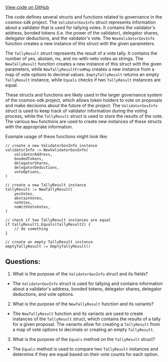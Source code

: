 [View code on GitHub](https://github.com/cosmos/cosmos-sdk/blob/main/x/gov/types/v1/tally.go)

The code defines several structs and functions related to governance in the cosmos-sdk project. The `ValidatorGovInfo` struct represents information about a validator that is used for tallying votes. It contains the validator's address, bonded tokens (i.e. the power of the validator), delegator shares, delegator deductions, and the validator's vote. The `NewValidatorGovInfo` function creates a new instance of this struct with the given parameters.

The `TallyResult` struct represents the result of a vote tally. It contains the number of yes, abstain, no, and no-with-veto votes as strings. The `NewTallyResult` function creates a new instance of this struct with the given parameters, while `NewTallyResultFromMap` creates a new instance from a map of vote options to decimal values. `EmptyTallyResult` returns an empty `TallyResult` instance, while `Equals` checks if two `TallyResult` instances are equal.

These structs and functions are likely used in the larger governance system of the cosmos-sdk project, which allows token holders to vote on proposals and make decisions about the future of the project. The `ValidatorGovInfo` struct is used to keep track of validator information during the voting process, while the `TallyResult` struct is used to store the results of the vote. The various `New` functions are used to create new instances of these structs with the appropriate information.

Example usage of these functions might look like:

```
// create a new ValidatorGovInfo instance
validatorInfo := NewValidatorGovInfo(
    validatorAddress,
    bondedTokens,
    delegatorShares,
    delegatorDeductions,
    voteOptions,
)

// create a new TallyResult instance
tallyResult := NewTallyResult(
    yesVotes,
    abstainVotes,
    noVotes,
    noWithVetoVotes,
)

// check if two TallyResult instances are equal
if tallyResult1.Equals(tallyResult2) {
    // do something
}

// create an empty TallyResult instance
emptyTallyResult := EmptyTallyResult()
```
## Questions: 
 1. What is the purpose of the `ValidatorGovInfo` struct and its fields?
- The `ValidatorGovInfo` struct is used for tallying and contains information about a validator's address, bonded tokens, delegator shares, delegator deductions, and vote options.

2. What is the purpose of the `NewTallyResult` function and its variants?
- The `NewTallyResult` function and its variants are used to create instances of the `TallyResult` struct, which contains the results of a tally for a given proposal. The variants allow for creating a `TallyResult` from a map of vote options to decimals or creating an empty `TallyResult`.

3. What is the purpose of the `Equals` method on the `TallyResult` struct?
- The `Equals` method is used to compare two `TallyResult` instances and determine if they are equal based on their vote counts for each option.
